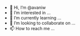 - 👋 Hi, I’m @avaniw
- 👀 I’m interested in ...
- 🌱 I’m currently learning ...
- 💞️ I’m looking to collaborate on ...
- 📫 How to reach me ...

<!---
avaniw/avaniw is a ✨ special ✨ repository because its `README.md` (this file) appears on your GitHub profile.
You can click the Preview link to take a look at your changes.
--->
